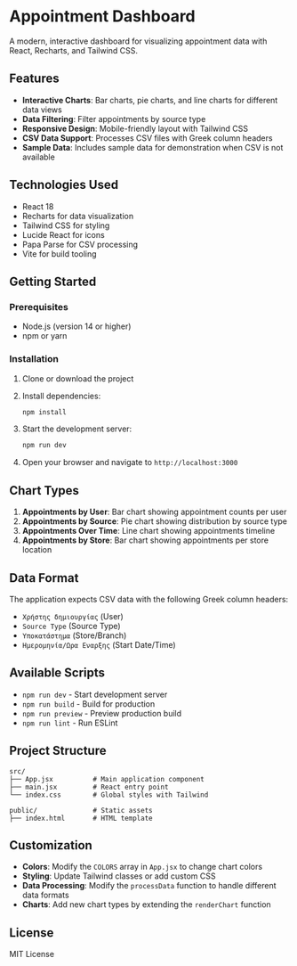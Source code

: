 # Appointment Dashboard

A modern, interactive dashboard for visualizing appointment data with React, Recharts, and Tailwind CSS.

## Features

- **Interactive Charts**: Bar charts, pie charts, and line charts for different data views
- **Data Filtering**: Filter appointments by source type
- **Responsive Design**: Mobile-friendly layout with Tailwind CSS
- **CSV Data Support**: Processes CSV files with Greek column headers
- **Sample Data**: Includes sample data for demonstration when CSV is not available

## Technologies Used

- React 18
- Recharts for data visualization
- Tailwind CSS for styling
- Lucide React for icons
- Papa Parse for CSV processing
- Vite for build tooling

## Getting Started

### Prerequisites

- Node.js (version 14 or higher)
- npm or yarn

### Installation

1. Clone or download the project
2. Install dependencies:
   ```bash
   npm install
   ```

3. Start the development server:
   ```bash
   npm run dev
   ```

4. Open your browser and navigate to `http://localhost:3000`

## Chart Types

1. **Appointments by User**: Bar chart showing appointment counts per user
2. **Appointments by Source**: Pie chart showing distribution by source type
3. **Appointments Over Time**: Line chart showing appointments timeline
4. **Appointments by Store**: Bar chart showing appointments per store location

## Data Format

The application expects CSV data with the following Greek column headers:
- `Χρήστης δημιουργίας` (User)
- `Source Type` (Source Type)
- `Υποκατάστημα` (Store/Branch)
- `Ημερομηνία/Ωρα Εναρξης` (Start Date/Time)

## Available Scripts

- `npm run dev` - Start development server
- `npm run build` - Build for production
- `npm run preview` - Preview production build
- `npm run lint` - Run ESLint

## Project Structure

```
src/
├── App.jsx          # Main application component
├── main.jsx         # React entry point
└── index.css        # Global styles with Tailwind

public/              # Static assets
├── index.html       # HTML template
```

## Customization

- **Colors**: Modify the `COLORS` array in `App.jsx` to change chart colors
- **Styling**: Update Tailwind classes or add custom CSS
- **Data Processing**: Modify the `processData` function to handle different data formats
- **Charts**: Add new chart types by extending the `renderChart` function

## License

MIT License
